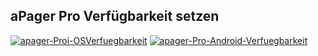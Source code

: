 ## aPager Pro Verfügbarkeit setzen

<a href="https://ibb.co/4WV9jw8"><img src="https://i.ibb.co/sjVkFpK/apager-Proi-OSVerfuegbarkeit.png" alt="apager-Proi-OSVerfuegbarkeit" border="0"></a>
<a href="https://ibb.co/qC1Kjk2"><img src="https://i.ibb.co/vhzpqZM/apager-Pro-Android-Verfuegbarkeit.png" alt="apager-Pro-Android-Verfuegbarkeit" border="0"></a>
